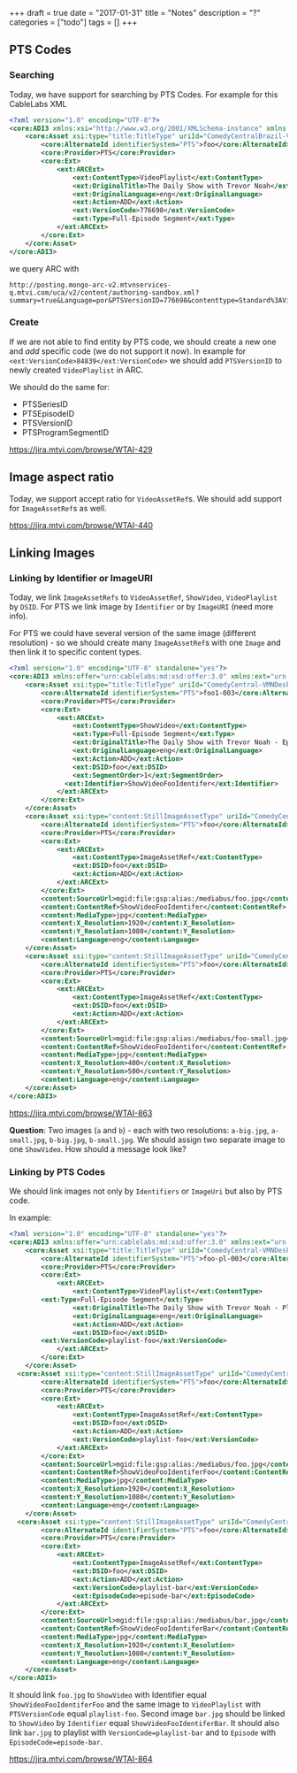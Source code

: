 +++
draft = true
date = "2017-01-31"
title = "Notes"
description = "?"
categories = ["todo"]
tags = []
+++

## PTS Codes

### Searching

Today, we have support for searching by PTS Codes. For example for this CableLabs XML

```xml
<?xml version="1.0" encoding="UTF-8"?>
<core:ADI3 xmlns:xsi="http://www.w3.org/2001/XMLSchema-instance" xmlns:ext="urn:viacomcablelabs:md:xsd:ext:3.0" xmlns:core="urn:cablelabs:md:xsd:core:3.0" xmlns:title="urn:cablelabs:md:xsd:title:3.0">
    <core:Asset xsi:type="title:TitleType" uriId="ComedyCentralBrazil-VMNDesktopWebPPlexAll/title/776698">
        <core:AlternateId identifierSystem="PTS">foo</core:AlternateId>
        <core:Provider>PTS</core:Provider>
        <core:Ext>
            <ext:ARCExt>
                <ext:ContentType>VideoPlaylist</ext:ContentType>
                <ext:OriginalTitle>The Daily Show with Trevor Noah</ext:OriginalTitle>
                <ext:OriginalLanguage>eng</ext:OriginalLanguage>
                <ext:Action>ADD</ext:Action>
                <ext:VersionCode>776698</ext:VersionCode>
                <ext:Type>Full-Episode Segment</ext:Type>
            </ext:ARCExt>
        </core:Ext>
    </core:Asset>
</core:ADI3>
```

we query ARC with

```
http://posting.mongo-arc-v2.mtvnservices-q.mtvi.com/uca/v2/content/authoring-sandbox.xml?summary=true&Language=por&PTSVersionID=776698&contenttype=Standard%3AVideoPlaylist&pagesize=1&order=mtvi:created
```

### Create

If we are not able to find entity by PTS code, we should create a new one and *add* specific code (we do not support it now). In example for `<ext:VersionCode>84839</ext:VersionCode>` we should add `PTSVersionID` to newly created `VideoPlaylist` in ARC.

We should do the same for:

* PTSSeriesID
* PTSEpisodeID
* PTSVersionID
* PTSProgramSegmentID

https://jira.mtvi.com/browse/WTAI-429

## Image aspect ratio

Today, we support accept ratio for `VideoAssetRef`s. We should add support for `ImageAssetRef`s as well.

https://jira.mtvi.com/browse/WTAI-440

## Linking Images

### Linking by Identifier or ImageURI

Today, we link `ImageAssetRefs` to `VideoAssetRef`, `ShowVideo`, `VideoPlaylist` by `DSID`. For PTS we link image by `Identifier` or by `ImageURI` (need more info).

For PTS we could have several version of the same image (different resolution) - so we should create many `ImageAssetRef`s with one `Image` and then link it to specific content types.


```xml
<?xml version="1.0" encoding="UTF-8" standalone="yes"?>
<core:ADI3 xmlns:offer="urn:cablelabs:md:xsd:offer:3.0" xmlns:ext="urn:viacomcablelabs:md:xsd:ext:3.0" xmlns:core="urn:cablelabs:md:xsd:core:3.0" xmlns:terms="urn:cablelabs:md:xsd:terms:3.0" xmlns:title="urn:cablelabs:md:xsd:title:3.0" xmlns:content="urn:cablelabs:md:xsd:content:3.0">
    <core:Asset xsi:type="title:TitleType" uriId="ComedyCentral-VMNDesktopWebPPlexAll/title/776698" xmlns:xsi="http://www.w3.org/2001/XMLSchema-instance">
        <core:AlternateId identifierSystem="PTS">foo1-003</core:AlternateId>
        <core:Provider>PTS</core:Provider>
        <core:Ext>
            <ext:ARCExt>
                <ext:ContentType>ShowVideo</ext:ContentType>
                <ext:Type>Full-Episode Segment</ext:Type>
                <ext:OriginalTitle>The Daily Show with Trevor Noah - Ep 1</ext:OriginalTitle>
                <ext:OriginalLanguage>eng</ext:OriginalLanguage>
                <ext:Action>ADD</ext:Action>
                <ext:DSID>foo</ext:DSID>
                <ext:SegmentOrder>1</ext:SegmentOrder>
              <ext:Identifier>ShowVideoFooIdentifer</ext:Identifier>
            </ext:ARCExt>
        </core:Ext>
    </core:Asset>
    <core:Asset xsi:type="content:StillImageAssetType" uriId="ComedyCentral-VMNDesktopWebPPlexAll/title/830598" xmlns:xsi="http://www.w3.org/2001/XMLSchema-instance">
        <core:AlternateId identifierSystem="PTS">foo</core:AlternateId>
        <core:Provider>PTS</core:Provider>
        <core:Ext>
            <ext:ARCExt>
                <ext:ContentType>ImageAssetRef</ext:ContentType>
                <ext:DSID>foo</ext:DSID>
                <ext:Action>ADD</ext:Action>
            </ext:ARCExt>
        </core:Ext>
        <content:SourceUrl>mgid:file:gsp:alias:/mediabus/foo.jpg</content:SourceUrl>
        <content:ContentRef>ShowVideoFooIdentifer</content:ContentRef>
        <content:MediaType>jpg</content:MediaType>
        <content:X_Resolution>1920</content:X_Resolution>
        <content:Y_Resolution>1080</content:Y_Resolution>
        <content:Language>eng</content:Language>
    </core:Asset>
    <core:Asset xsi:type="content:StillImageAssetType" uriId="ComedyCentral-VMNDesktopWebPPlexAll/title/830598" xmlns:xsi="http://www.w3.org/2001/XMLSchema-instance">
        <core:AlternateId identifierSystem="PTS">foo</core:AlternateId>
        <core:Provider>PTS</core:Provider>
        <core:Ext>
            <ext:ARCExt>
                <ext:ContentType>ImageAssetRef</ext:ContentType>
                <ext:DSID>foo</ext:DSID>
                <ext:Action>ADD</ext:Action>
            </ext:ARCExt>
        </core:Ext>
        <content:SourceUrl>mgid:file:gsp:alias:/mediabus/foo-small.jpg</content:SourceUrl>
        <content:ContentRef>ShowVideoFooIdentifer</content:ContentRef>
        <content:MediaType>jpg</content:MediaType>
        <content:X_Resolution>400</content:X_Resolution>
        <content:Y_Resolution>500</content:Y_Resolution>
        <content:Language>eng</content:Language>
    </core:Asset>
</core:ADI3>
```
https://jira.mtvi.com/browse/WTAI-863

**Question**: Two images (`a` and `b`) - each with two resolutions: `a-big.jpg`, `a-small.jpg`, `b-big.jpg`, `b-small.jpg`. We should assign two separate image to one `ShowVideo`. How should a message look like?

### Linking by PTS Codes

We should link images not only by `Identifiers` or `ImageUri` but also by PTS code.

In example:

```xml
<?xml version="1.0" encoding="UTF-8" standalone="yes"?>
<core:ADI3 xmlns:offer="urn:cablelabs:md:xsd:offer:3.0" xmlns:ext="urn:viacomcablelabs:md:xsd:ext:3.0" xmlns:core="urn:cablelabs:md:xsd:core:3.0" xmlns:terms="urn:cablelabs:md:xsd:terms:3.0" xmlns:title="urn:cablelabs:md:xsd:title:3.0" xmlns:content="urn:cablelabs:md:xsd:content:3.0">
    <core:Asset xsi:type="title:TitleType" uriId="ComedyCentral-VMNDesktopWebPPlexAll/title/776698" xmlns:xsi="http://www.w3.org/2001/XMLSchema-instance">
        <core:AlternateId identifierSystem="PTS">foo-pl-003</core:AlternateId>
        <core:Provider>PTS</core:Provider>
        <core:Ext>
            <ext:ARCExt>
                <ext:ContentType>VideoPlaylist</ext:ContentType>
        <ext:Type>Full-Episode Segment</ext:Type>
                <ext:OriginalTitle>The Daily Show with Trevor Noah - Pl</ext:OriginalTitle>
                <ext:OriginalLanguage>eng</ext:OriginalLanguage>
                <ext:Action>ADD</ext:Action>
                <ext:DSID>foo</ext:DSID>
        <ext:VersionCode>playlist-foo</ext:VersionCode>
            </ext:ARCExt>
        </core:Ext>
    </core:Asset>
  <core:Asset xsi:type="content:StillImageAssetType" uriId="ComedyCentral-VMNDesktopWebPPlexAll/title/830598" xmlns:xsi="http://www.w3.org/2001/XMLSchema-instance">
        <core:AlternateId identifierSystem="PTS">foo</core:AlternateId>
        <core:Provider>PTS</core:Provider>
        <core:Ext>
            <ext:ARCExt>
                <ext:ContentType>ImageAssetRef</ext:ContentType>
                <ext:DSID>foo</ext:DSID>
                <ext:Action>ADD</ext:Action>
                <ext:VersionCode>playlist-foo</ext:VersionCode>
            </ext:ARCExt>
        </core:Ext>
        <content:SourceUrl>mgid:file:gsp:alias:/mediabus/foo.jpg</content:SourceUrl>
        <content:ContentRef>ShowVideoFooIdentiferFoo</content:ContentRef>
        <content:MediaType>jpg</content:MediaType>
        <content:X_Resolution>1920</content:X_Resolution>
        <content:Y_Resolution>1080</content:Y_Resolution>
        <content:Language>eng</content:Language>
    </core:Asset>
  <core:Asset xsi:type="content:StillImageAssetType" uriId="ComedyCentral-VMNDesktopWebPPlexAll/title/830598" xmlns:xsi="http://www.w3.org/2001/XMLSchema-instance">
        <core:AlternateId identifierSystem="PTS">foo</core:AlternateId>
        <core:Provider>PTS</core:Provider>
        <core:Ext>
            <ext:ARCExt>
                <ext:ContentType>ImageAssetRef</ext:ContentType>
                <ext:DSID>foo</ext:DSID>
                <ext:Action>ADD</ext:Action>
                <ext:VersionCode>playlist-bar</ext:VersionCode>
                <ext:EpisodeCode>episode-bar</ext:EpisodeCode>
            </ext:ARCExt>
        </core:Ext>
        <content:SourceUrl>mgid:file:gsp:alias:/mediabus/bar.jpg</content:SourceUrl>
        <content:ContentRef>ShowVideoFooIdentiferBar</content:ContentRef>
        <content:MediaType>jpg</content:MediaType>
        <content:X_Resolution>1920</content:X_Resolution>
        <content:Y_Resolution>1080</content:Y_Resolution>
        <content:Language>eng</content:Language>
    </core:Asset>
</core:ADI3>
```

It should link `foo.jpg` to `ShowVideo` with Identifier equal `ShowVideoFooIdentiferFoo` and the same image to `VideoPlaylist` with `PTSVersionCode` equal `playlist-foo`.
Second image `bar.jpg` should be linked to `ShowVideo` by `Identifier` equal `ShowVideoFooIdentiferBar`. It should also link `bar.jpg` to playlist with `VersionCode=playlist-bar` and to `Episode` with `EpisodeCode=episode-bar`.

https://jira.mtvi.com/browse/WTAI-864